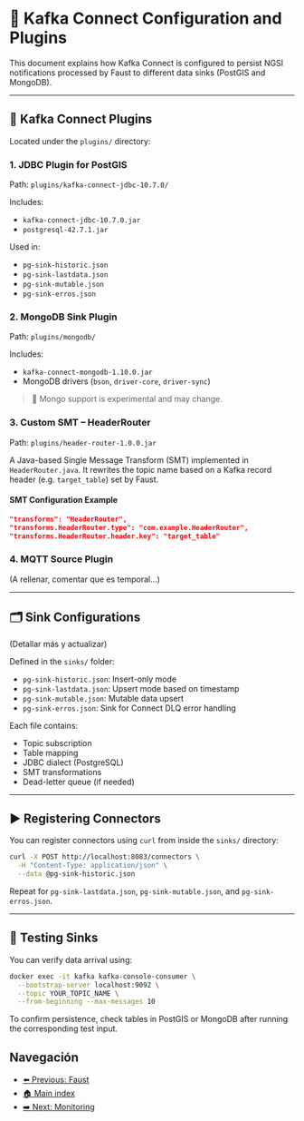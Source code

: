# 🔄 Kafka Connect Configuration and Plugins

This document explains how Kafka Connect is configured to persist NGSI notifications processed by Faust to different data sinks (PostGIS and MongoDB).

---

## 🧩 Kafka Connect Plugins

Located under the `plugins/` directory:

### 1. JDBC Plugin for PostGIS

Path: `plugins/kafka-connect-jdbc-10.7.0/`

Includes:

- `kafka-connect-jdbc-10.7.0.jar`
- `postgresql-42.7.1.jar`

Used in:
- `pg-sink-historic.json`
- `pg-sink-lastdata.json`
- `pg-sink-mutable.json`
- `pg-sink-erros.json`

### 2. MongoDB Sink Plugin

Path: `plugins/mongodb/`

Includes:

- `kafka-connect-mongodb-1.10.0.jar`
- MongoDB drivers (`bson`, `driver-core`, `driver-sync`)

> 🚧 Mongo support is experimental and may change.

### 3. Custom SMT – HeaderRouter

Path: `plugins/header-router-1.0.0.jar`

A Java-based Single Message Transform (SMT) implemented in `HeaderRouter.java`. It rewrites the topic name based on a Kafka record header (e.g. `target_table`) set by Faust.

#### SMT Configuration Example

```json
"transforms": "HeaderRouter",
"transforms.HeaderRouter.type": "com.example.HeaderRouter",
"transforms.HeaderRouter.header.key": "target_table"
```

### 4. MQTT Source Plugin

(A rellenar, comentar que es temporal...)

---

## 🗂️ Sink Configurations

(Detallar más y actualizar)

Defined in the `sinks/` folder:

- `pg-sink-historic.json`: Insert-only mode
- `pg-sink-lastdata.json`: Upsert mode based on timestamp
- `pg-sink-mutable.json`: Mutable data upsert
- `pg-sink-erros.json`: Sink for Connect DLQ error handling

Each file contains:
- Topic subscription
- Table mapping
- JDBC dialect (PostgreSQL)
- SMT transformations
- Dead-letter queue (if needed)

---

## ▶️ Registering Connectors

You can register connectors using `curl` from inside the `sinks/` directory:

```bash
curl -X POST http://localhost:8083/connectors \
  -H "Content-Type: application/json" \
  --data @pg-sink-historic.json
```

Repeat for `pg-sink-lastdata.json`, `pg-sink-mutable.json`, and `pg-sink-erros.json`.

---

## 🧪 Testing Sinks

You can verify data arrival using:

```bash
docker exec -it kafka kafka-console-consumer \
  --bootstrap-server localhost:9092 \
  --topic YOUR_TOPIC_NAME \
  --from-beginning --max-messages 10
```

To confirm persistence, check tables in PostGIS or MongoDB after running the corresponding test input.

## Navegación

- [⬅️ Previous: Faust](/doc/05_faust.md)
- [🏠 Main index](../README.md#documentation)
- [➡️ Next: Monitoring](/doc/07_monitoring.md)